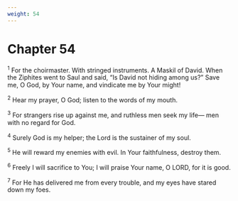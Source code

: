 ```yaml
---
weight: 54
---
```


# Chapter 54

<sup>1</sup> For the choirmaster. With stringed instruments. A Maskil of David. When the Ziphites went to Saul and said, “Is David not hiding among us?” Save me, O God, by Your name, and vindicate me by Your might! 

<sup>2</sup> Hear my prayer, O God; listen to the words of my mouth. 

<sup>3</sup> For strangers rise up against me, and ruthless men seek my life— men with no regard for God. 

<sup>4</sup> Surely God is my helper; the Lord is the sustainer of my soul. 

<sup>5</sup> He will reward my enemies with evil. In Your faithfulness, destroy them. 

<sup>6</sup> Freely I will sacrifice to You; I will praise Your name, O LORD, for it is good. 

<sup>7</sup> For He has delivered me from every trouble, and my eyes have stared down my foes. 


